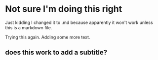 # Not sure I'm doing this right

Just kidding I changed it to .md because apparently it won't work unless this is a markdown file. 


Trying this again. Adding some more text. 

## does this work to add a subtitle?